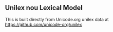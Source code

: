 Unilex nou Lexical Model
----------------------

This is built directly from Unicode.org unilex data at
https://github.com/unicode-org/unilex

